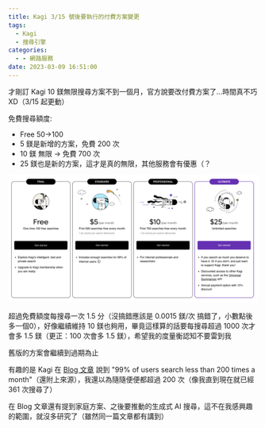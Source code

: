 ```yaml
---
title: Kagi 3/15 號後要執行的付費方案變更
tags:
  - Kagi
  - 搜尋引擎
categories:
  - - 網路服務
date: 2023-03-09 16:51:00
---
```


才剛訂 Kagi 10 鎂無限搜尋方案不到一個月，官方說要改付費方案了...時間真不巧 XD（3/15 起更動）

免費搜尋額度:

*   Free 50->100
*   5 鎂是新增的方案，免費 200 次
*   10 鎂 無限 -> 免費 700 次
*   25 鎂也是新的方案，這才是真的無限，其他服務會有優惠（？

![](/post_image/2023/kagi-change/plans.png)

超過免費額度每搜尋一次 1.5 分（沒搞錯應該是 0.0015 鎂/次 搞錯了，小數點後多一個0），好像繼續維持 10 鎂也夠用，畢竟這樣算的話要每搜尋超過 1000 次才會多 1.5 鎂（更正：100 次會多 1.5 鎂），希望我的度量衡認知不要雷到我

舊版的方案會繼續到過期為止

有趣的是 Kagi 在 [Blog 文章](https://blog.kagi.com/update-kagi-search-pricing) 說到 "99% of users search less than 200 times a month"（還附上來源），我還以為隨隨便便都超過 200 次（像我直到現在就已經 361 次搜尋了）

在 Blog 文章還有提到家庭方案、之後要推動的生成式 AI 搜尋，這不在我感興趣的範圍，就沒多研究了（雖然同一篇文章都有講到）